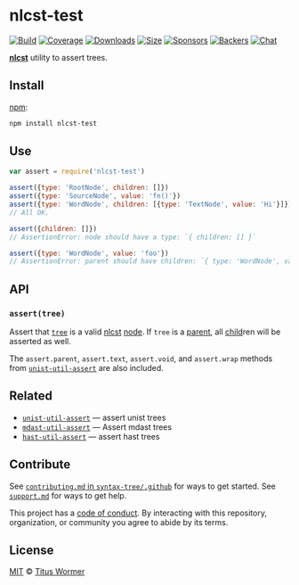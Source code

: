 # nlcst-test

[![Build][build-badge]][build]
[![Coverage][coverage-badge]][coverage]
[![Downloads][downloads-badge]][downloads]
[![Size][size-badge]][size]
[![Sponsors][sponsors-badge]][collective]
[![Backers][backers-badge]][collective]
[![Chat][chat-badge]][chat]

[**nlcst**][nlcst] utility to assert trees.

## Install

[npm][]:

```sh
npm install nlcst-test
```

## Use

```js
var assert = require('nlcst-test')

assert({type: 'RootNode', children: []})
assert({type: 'SourceNode', value: 'fn()'})
assert({type: 'WordNode', children: [{type: 'TextNode', value: 'Hi'}]})
// All OK.

assert({children: []})
// AssertionError: node should have a type: `{ children: [] }`

assert({type: 'WordNode', value: 'foo'})
// AssertionError: parent should have children: `{ type: 'WordNode', value: 'foo' }`
```

## API

### `assert(tree)`

Assert that [`tree`][tree] is a valid [nlcst][] [node][].
If `tree` is a [parent][], all [child][]ren will be asserted as well.

The `assert.parent`, `assert.text`, `assert.void`, and `assert.wrap`
methods from [`unist-util-assert`][unist-util-assert] are also included.

## Related

*   [`unist-util-assert`](https://github.com/syntax-tree/unist-util-assert)
    — assert unist trees
*   [`mdast-util-assert`](https://github.com/syntax-tree/mdast-util-assert)
    — Assert mdast trees
*   [`hast-util-assert`](https://github.com/syntax-tree/hast-util-assert)
    — assert hast trees

## Contribute

See [`contributing.md` in `syntax-tree/.github`][contributing] for ways to get
started.
See [`support.md`][support] for ways to get help.

This project has a [code of conduct][coc].
By interacting with this repository, organization, or community you agree to
abide by its terms.

## License

[MIT][license] © [Titus Wormer][author]

<!-- Definitions -->

[build-badge]: https://img.shields.io/travis/syntax-tree/nlcst-test.svg

[build]: https://travis-ci.org/syntax-tree/nlcst-test

[coverage-badge]: https://img.shields.io/codecov/c/github/syntax-tree/nlcst-test.svg

[coverage]: https://codecov.io/github/syntax-tree/nlcst-test

[downloads-badge]: https://img.shields.io/npm/dm/nlcst-test.svg

[downloads]: https://www.npmjs.com/package/nlcst-test

[size-badge]: https://img.shields.io/bundlephobia/minzip/nlcst-test.svg

[size]: https://bundlephobia.com/result?p=nlcst-test

[sponsors-badge]: https://opencollective.com/unified/sponsors/badge.svg

[backers-badge]: https://opencollective.com/unified/backers/badge.svg

[collective]: https://opencollective.com/unified

[chat-badge]: https://img.shields.io/badge/chat-spectrum-7b16ff.svg

[chat]: https://spectrum.chat/unified/syntax-tree

[npm]: https://docs.npmjs.com/cli/install

[license]: license

[author]: https://wooorm.com

[contributing]: https://github.com/syntax-tree/.github/blob/HEAD/contributing.md

[support]: https://github.com/syntax-tree/.github/blob/HEAD/support.md

[coc]: https://github.com/syntax-tree/.github/blob/HEAD/code-of-conduct.md

[nlcst]: https://github.com/syntax-tree/nlcst

[unist-util-assert]: https://github.com/syntax-tree/unist-util-assert

[tree]: https://github.com/syntax-tree/unist#tree

[child]: https://github.com/syntax-tree/unist#child

[node]: https://github.com/syntax-tree/nlcst#nodes

[parent]: https://github.com/syntax-tree/nlcst#parent

